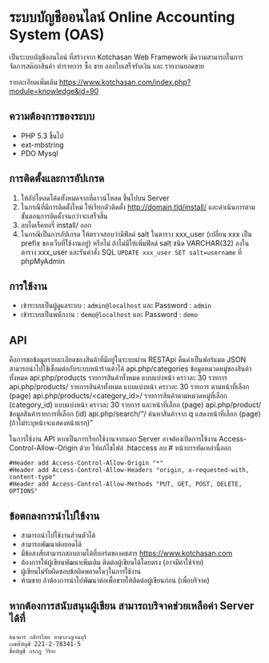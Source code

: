 # ระบบบัญชีออนไลน์ Online Accounting System (OAS)
เป็นระบบบัญชีออนไลน์ ที่สร้างจาก Kotchasan Web Framework มีความสามารถในการ จัดการสต๊อกสินค้า
ทำรายการ ซื้อ ขาย ออกใบเสร็จรับเงิน และ รายงานยอดขาย

รายละเอียดเพิ่มเติม https://www.kotchasan.com/index.php?module=knowledge&id=90

## ความต้องการของระบบ
* PHP 5.3 ขึ้นไป
* ext-mbstring
* PDO Mysql

## การติดตั้งและการอัปเกรด
1. ให้อัปโหลดโค้ดทั้งหมดจากที่ดาวน์โหลด ขึ้นไปบน Server
2. ในกรณีที่มีการติดตั้งใหม่ ให้เรียกตัวติดตั้ง http://domain.tld/install/ และดำเนินการตามขั้นตอนการติดตั้งจนกว่าจะเสร็จสิ้น
3. ลบไดเร็คทอรี่ install/ ออก
4. ในกรณีเป็นการอัปเกรด ให้ตรวจสอบว่ามีฟิลด์ salt ในตาราง xxx_user (เปลี่ยน xxx เป็น prefix ของเว็บที่ใช้งานอยู่)  หรือไม่ ถ้าไม่มีให้เพิ่มฟิลด์ salt ชนิด VARCHAR(32) ลงในตาราง xxx_user และรันคำสั่ง SQL ```UPDATE xxx_user SET salt=username``` ที่ phpMyAdmin

## การใช้งาน
* เข้าระบบเป็นผู้ดูแลระบบ : ```admin@localhost``` และ Password : ```admin```
* เข้าระบบเป็นพนักงาน : ```demo@localhost``` และ Password : ```demo```

## API
คือการขอข้อมูลรายละเอียดของสินค้าที่มีอยู่ในระบบผ่าน RESTApi คืนค่าเป็นฟอร์แมต JSON สามารถนำไปใช้เชื่อมต่อกับระบบหน้าร้านค้าได้
api.php/categories ข้อมูลหมวดหมู่ของสินค้าทั้งหมด
api.php/products รายการสินค้าทั้งหมด แบบแบ่งหน้า คราวละ 30 รายการ
api.php/products/<page> รายการสินค้าทั้งหมด แบบแบ่งหน้า คราวละ 30 รายการ ตามหน้าที่เลือก (page)
api.php/products/<category_id>/<page> รายการสินค้าตามหมวดหมู่ที่เลือก (category_id) แบบแบ่งหน้า คราวละ 30 รายการ และหน้าที่เลือก (page)
api.php/product/<id> ข้อมูลสินค้ารายการที่เลือก (id)
api.php/search/<q>/<page> ค้นหาสินค้าจาก q แสดงหน้าที่เลือก (page) (ถ้าไม่ระบุหน้าจะแสดงหน้าแรก)

ในการใช้งาน API หากเป็นการเรียกใช้งานจากนอก Server อาจต้องเปิดการใช้งาน Access-Control-Allow-Origin ด้วย ให้แก้ไขไฟล์ .htaccess ลบ # หน้าบรรทัดเหล่านี้ออก
```
#Header add Access-Control-Allow-Origin "*"
#Header add Access-Control-Allow-Headers "origin, x-requested-with, content-type"
#Header add Access-Control-Allow-Methods "PUT, GET, POST, DELETE, OPTIONS"
```

## ข้อตกลงการนำไปใช้งาน
* สามารถนำไปใช้งานส่วนตัวได้
* สามารถพัฒนาต่อยอดได้
* มีข้อสงสัยสามารถสอบถามได้ที่บอร์ดของคชสาร https://www.kotchasan.com
* ต้องการให้ผู้เขียนพัฒนาเพิ่มเติม ติดต่อผู้เขียนได้โดยตรง (อาจมีค่าใช้จ่าย)
* ผู้เขียนไม่รับผิดชอบข้อผิดพลาดใดๆในการใช้งาน
* ห้ามขาย ถ้าต้องการนำไปพัฒนาต่อเพื่อขายให้ติดต่อผู้เขียนก่อน (เพื่อบริจาค)

## หากต้องการสนับสนุนผู้เขียน สามารถบริจาคช่วยเหลือค่า Server ได้ที่
```
ธนาคาร กสิกรไทย สาขากาญจนบุรี
เลขที่บัญชี 221-2-78341-5
ชื่อบัญชี กรกฎ วิริยะ
```
